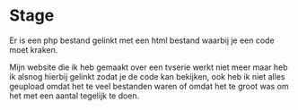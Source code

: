 # Stage

Er is een php bestand gelinkt met een html bestand waarbij je een code moet kraken.

Mijn website die ik heb gemaakt over een tvserie werkt niet meer maar heb ik alsnog hierbij gelinkt zodat je de code kan bekijken, ook heb ik niet alles geupload omdat het te veel bestanden waren of omdat het te groot was om het met een aantal tegelijk te doen.

